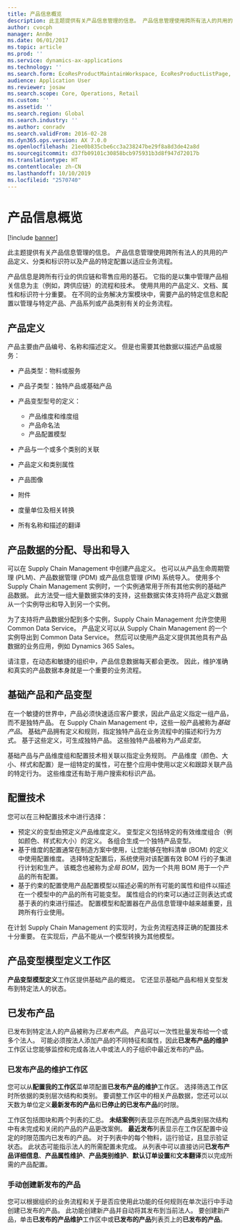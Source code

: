 ```yaml
---
title: 产品信息概览
description: 此主题提供有关产品信息管理的信息。 产品信息管理使用跨所有法人的共用的产品定义、分类和标识符以及产品的特定配置以适应业务流程。
author: cvocph
manager: AnnBe
ms.date: 06/01/2017
ms.topic: article
ms.prod: ''
ms.service: dynamics-ax-applications
ms.technology: ''
ms.search.form: EcoResProductMaintainWorkspace, EcoResProductListPage, EcoResProductVariantMaintainWorkspace
audience: Application User
ms.reviewer: josaw
ms.search.scope: Core, Operations, Retail
ms.custom: ''
ms.assetid: ''
ms.search.region: Global
ms.search.industry: ''
ms.author: conradv
ms.search.validFrom: 2016-02-28
ms.dyn365.ops.version: AX 7.0.0
ms.openlocfilehash: 21ee0b835cbe6cc3a238247be29f8a8d3de42a8d
ms.sourcegitcommit: d37fb09101c30858bcb975931b3d8f947d72017b
ms.translationtype: HT
ms.contentlocale: zh-CN
ms.lasthandoff: 10/10/2019
ms.locfileid: "2570740"
---
```

# <a name="product-information-overview"></a>产品信息概览

[!include [banner](../includes/banner.md)]

此主题提供有关产品信息管理的信息。 产品信息管理使用跨所有法人的共用的产品定义、分类和标识符以及产品的特定配置以适应业务流程。 

产品信息是跨所有行业的供应链和零售应用的基石。 它指的是以集中管理产品相关信息为主（例如，跨供应链）的流程和技术。 使用共用的产品定义、文档、属性和标识符十分重要。 在不同的业务解决方案模块中，需要产品的特定信息和配置以管理与特定产品、产品系列或产品类别有关的业务流程。

## <a name="product-definition"></a>产品定义

产品主要由产品编号、名称和描述定义。 但是也需要其他数据以描述产品或服务：

- 产品类型：物料或服务
- 产品子类型：独特产品或基础产品
- 产品变型型号的定义：

     - 产品维度和维度组
     - 产品命名法
     - 产品配置模型

- 产品与一个或多个类别的关联
- 产品定义和类别属性
- 产品图像
- 附件
- 度量单位及相关转换
- 所有名称和描述的翻译

## <a name="distribution-export-and-import-of-product-data"></a>产品数据的分配、导出和导入

可以在 Supply Chain Management 中创建产品定义。 也可以从产品生命周期管理 (PLM)、产品数据管理 (PDM) 或产品信息管理 (PIM) 系统导入。 使用多个 Supply Chain Management 实例时，一个实例通常用于所有其他实例的基础产品数据。 此方法受一组大量数据实体的支持，这些数据实体支持将产品定义数据从一个实例导出和导入到另一个实例。

为了支持将产品数据分配到多个实例，Supply Chain Management 允许您使用 Common Data Service。 产品定义可以从 Supply Chain Management 的一个实例导出到 Common Data Service。 然后可以使用产品定义提供其他具有产品数据的业务应用，例如 Dynamics 365 Sales。

请注意，在动态和敏捷的组织中，产品信息数据每天都会更改。 因此，维护准确和真实的产品数据本身就是一个重要的业务流程。

## <a name="product-masters-and-product-variants"></a>基础产品和产品变型

在一个敏捷的世界中，产品必须快速适应客户要求，因此产品定义指定一组产品，而不是独特产品。 在 Supply Chain Management 中，这些一般产品被称为*基础产品*。 基础产品拥有定义和规则，指定独特产品在业务流程中的描述和行为方式。 基于这些定义，可生成独特产品。 这些独特产品被称为*产品变型*。

基础产品与产品维度组和配置技术相关联以指定业务规则。 产品维度（颜色、大小、样式和配置）是一组特定的属性，可在整个应用中使用以定义和跟踪关联产品的特定行为。 这些维度还有助于用户搜索和标识产品。

## <a name="configuration-technologies"></a>配置技术

您可以在三种配置技术中进行选择：

- 预定义的变型由预定义产品维度定义。 变型定义包括特定的有效维度组合（例如颜色、样式和大小）的定义。 各组合生成一个独特产品变型。
- 基于维度的配置通常在制造方案中使用，让您能够在物料清单 (BOM) 的定义中使用配置维度。 选择特定配置后，系统使用对该配置有效 BOM 行的子集进行计划和生产。 该概念也被称为*全局 BOM*，因为一个共用 BOM 用于一个产品的所有配置。
- 基于约束的配置使用产品配置模型以描述必需的所有可能的属性和组件以描述在一个模型中的产品的所有可能变型。 属性组合的约束可以通过正则表达式或基于表的约束进行描述。 配置模型和配置器在产品信息管理中越来越重要，且跨所有行业使用。

在计划 Supply Chain Management 的实现时，为业务流程选择正确的配置技术十分重要。 在实现后，产品不能从一个模型转换为其他模型。

## <a name="product-variant-model-definition-workspace"></a>产品变型模型定义工作区

**产品变型模型定义**工作区提供基础产品的概览。 它还显示基础产品和相关变型发布到特定法人的状态。

## <a name="released-products"></a>已发布产品

已发布到特定法人的产品被称为*已发布产品*。 产品可以一次性批量发布给一个或多个法人。 可能必须按法人添加产品的不同特征和属性，因此**已发布产品的维护**工作区让您能够监控和完成各法人中或法人的子组织中最近发布的产品。

### <a name="released-product-maintenance-workspace"></a>已发布产品的维护工作区

您可以从**配置我的工作区**菜单项配置**已发布产品的维护**工作区。 选择筛选工作区时所依据的类别层次结构和类别。 要调整工作区中的相关产品数据，您还可以以天数为单位定义**最新发布的产品**和**已停止的已发布产品**的时限。

工作区包括图块和两个列表的汇总。 **未结案例**列表显示在所选产品类别层次结构中有未完成和关闭的产品的产品更改案例。 **最近发布**列表显示在工作区配置中设定的时限范围内已发布的产品。 对于列表中的每个物料，运行验证，且显示验证状态。 此状态可能指示法人的所需配置未完成。 从列表中可以直接访问**已发布产品详细信息**、**产品属性维护**、**产品类别维护**、**默认订单设置**和**文本翻译**页以完成所需的产品配置。

### <a name="manually-creating-a-new-released-product"></a>手动创建新发布的产品

您可以根据组织的业务流程和关于是否应使用此功能的任何规则在单次运行中手动创建已发布的产品。 此功能创建新产品并自动将其发布到当前法人。 要创建新产品，单击**已发布的产品维护**工作区中或**已发布的产品**列表页上的**已发布的产品**。
